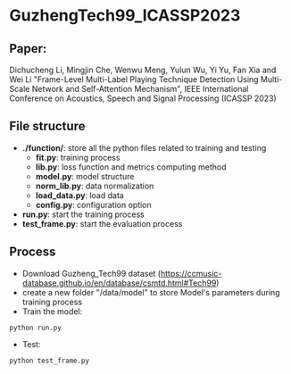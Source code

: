 # GuzhengTech99_ICASSP2023

## Paper:
Dichucheng Li, Mingjin Che, Wenwu Meng, Yulun Wu, Yi Yu, Fan Xia and Wei Li "Frame-Level Multi-Label Playing Technique Detection Using Multi-Scale Network and Self-Attention Mechanism", IEEE International Conference on Acoustics, Speech and Signal Processing (ICASSP 2023)

## File structure

- **./function/**: store all the python files related to training and testing
    - **fit.py**: training process
    - **lib.py**: loss function and metrics computing method
    - **model.py**: model structure
    - **norm_lib.py**: data normalization
    - **load_data.py**: load data
    - **config.py**: configuration option
- **run.py**: start the training process
- **test_frame.py**: start the evaluation process

## Process
- Download Guzheng_Tech99 dataset (https://ccmusic-database.github.io/en/database/csmtd.html#Tech99)
- create a new folder "/data/model" to store Model's parameters during training process
- Train the model:
```
python run.py
```
- Test:
```
python test_frame.py
```
